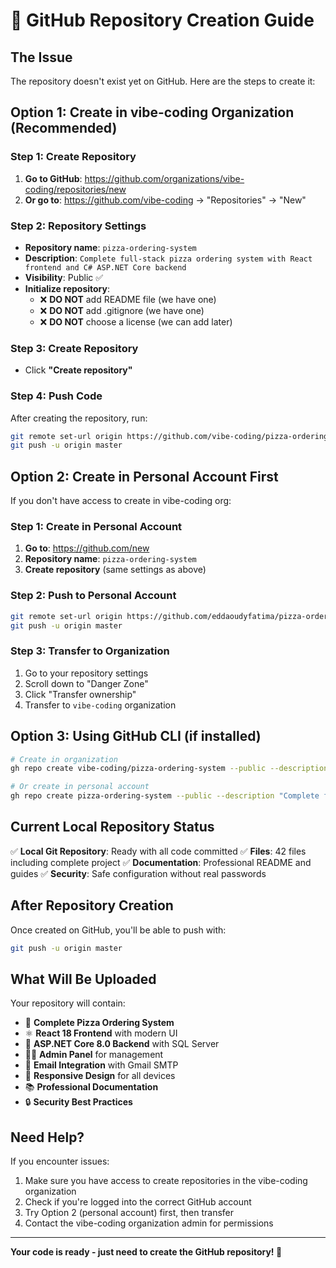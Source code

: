 # 🚀 GitHub Repository Creation Guide

## The Issue
The repository doesn't exist yet on GitHub. Here are the steps to create it:

## Option 1: Create in vibe-coding Organization (Recommended)

### Step 1: Create Repository
1. **Go to GitHub**: https://github.com/organizations/vibe-coding/repositories/new
2. **Or go to**: https://github.com/vibe-coding → "Repositories" → "New"

### Step 2: Repository Settings
- **Repository name**: `pizza-ordering-system`
- **Description**: `Complete full-stack pizza ordering system with React frontend and C# ASP.NET Core backend`
- **Visibility**: Public ✅
- **Initialize repository**: 
  - ❌ **DO NOT** add README file (we have one)
  - ❌ **DO NOT** add .gitignore (we have one)  
  - ❌ **DO NOT** choose a license (we can add later)

### Step 3: Create Repository
- Click **"Create repository"**

### Step 4: Push Code
After creating the repository, run:
```bash
git remote set-url origin https://github.com/vibe-coding/pizza-ordering-system.git
git push -u origin master
```

## Option 2: Create in Personal Account First

If you don't have access to create in vibe-coding org:

### Step 1: Create in Personal Account
1. **Go to**: https://github.com/new
2. **Repository name**: `pizza-ordering-system`
3. **Create repository** (same settings as above)

### Step 2: Push to Personal Account
```bash
git remote set-url origin https://github.com/eddaoudyfatima/pizza-ordering-system.git
git push -u origin master
```

### Step 3: Transfer to Organization
1. Go to your repository settings
2. Scroll down to "Danger Zone"
3. Click "Transfer ownership"
4. Transfer to `vibe-coding` organization

## Option 3: Using GitHub CLI (if installed)

```bash
# Create in organization
gh repo create vibe-coding/pizza-ordering-system --public --description "Complete full-stack pizza ordering system"

# Or create in personal account
gh repo create pizza-ordering-system --public --description "Complete full-stack pizza ordering system"
```

## Current Local Repository Status

✅ **Local Git Repository**: Ready with all code committed
✅ **Files**: 42 files including complete project
✅ **Documentation**: Professional README and guides
✅ **Security**: Safe configuration without real passwords

## After Repository Creation

Once created on GitHub, you'll be able to push with:
```bash
git push -u origin master
```

## What Will Be Uploaded

Your repository will contain:
- 🍕 **Complete Pizza Ordering System**
- ⚛️ **React 18 Frontend** with modern UI
- 🔧 **ASP.NET Core 8.0 Backend** with SQL Server
- 👨‍💼 **Admin Panel** for management
- 📧 **Email Integration** with Gmail SMTP
- 📱 **Responsive Design** for all devices
- 📚 **Professional Documentation**
- 🔒 **Security Best Practices**

## Need Help?

If you encounter issues:
1. Make sure you have access to create repositories in the vibe-coding organization
2. Check if you're logged into the correct GitHub account
3. Try Option 2 (personal account) first, then transfer
4. Contact the vibe-coding organization admin for permissions

---

**Your code is ready - just need to create the GitHub repository! 🚀**